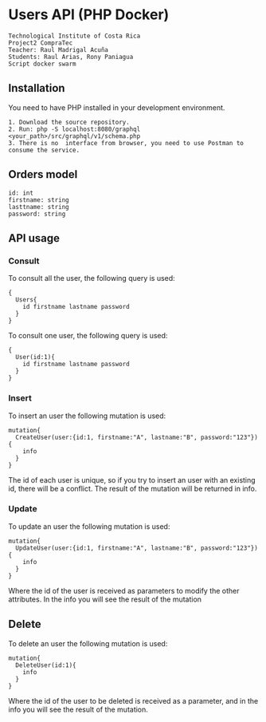 # Users API (PHP Docker) 

```
Technological Institute of Costa Rica
Project2 CompraTec
Teacher: Raul Madrigal Acuña
Students: Raul Arias, Rony Paniagua
Script docker swarm
```
## Installation
You need to have PHP installed in your development environment.
```
1. Download the source repository.
2. Run: php -S localhost:8080/graphql <your_path>/src/graphql/v1/schema.php
3. There is no  interface from browser, you need to use Postman to consume the service.
```
## Orders model
```
id: int
firstname: string
lasttname: string
password: string
```

## API usage

### Consult
To consult all the user, the following query is used: 
```
{
  Users{
    id firstname lastname password
  }
}
```
To consult one user, the following query is used: 
```
{
  User(id:1){
    id firstname lastname password
  }
}
```

### Insert
To insert an user the following mutation is used:
```
mutation{
  CreateUser(user:{id:1, firstname:"A", lastname:"B", password:"123"}){
    info
  }
}
```
The id of each user is unique, so if you try to insert an user with an existing id, there will be a conflict. The result of the mutation will be returned in info.

### Update
To update an user the following mutation is used:
```
mutation{
  UpdateUser(user:{id:1, firstname:"A", lastname:"B", password:"123"}){
    info
  }
}
```
Where the id of the user is received as parameters to modify the other attributes. In the info you will see the result of the mutation

## Delete
To delete an user the following mutation is used:
```
mutation{
  DeleteUser(id:1){
    info
  }
}
```
Where the id of the user to be deleted is received as a parameter, and in the info you will see the result of the mutation.
